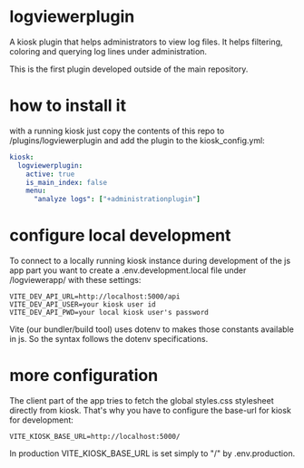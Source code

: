 # logviewerplugin
A kiosk plugin that helps administrators to view log files.
It helps filtering, coloring and querying log lines under administration. 

This is the first plugin developed outside of the main repository.

# how to install it
with a running kiosk just copy the contents of this repo to /plugins/logviewerplugin and add the plugin to the kiosk_config.yml:

``` yaml
kiosk:
  logviewerplugin:
    active: true
    is_main_index: false
    menu:
      "analyze logs": ["+administrationplugin"]

```

# configure local development
To connect to a locally running kiosk instance during development
of the js app part you want to create a .env.development.local file
 under /logviewerapp/ with these settings:
```
VITE_DEV_API_URL=http://localhost:5000/api
VITE_DEV_API_USER=your kiosk user id
VITE_DEV_API_PWD=your local kiosk user's password 
```
Vite (our bundler/build tool) uses dotenv to makes those constants
available in js. So the syntax follows the dotenv specifications.

# more configuration
The client part of the app tries to fetch the global styles.css stylesheet directly from kiosk. That's why you have to configure the base-url for kiosk for development:
```
VITE_KIOSK_BASE_URL=http://localhost:5000/
```
In production VITE_KIOSK_BASE_URL is set simply to "/" by .env.production.
